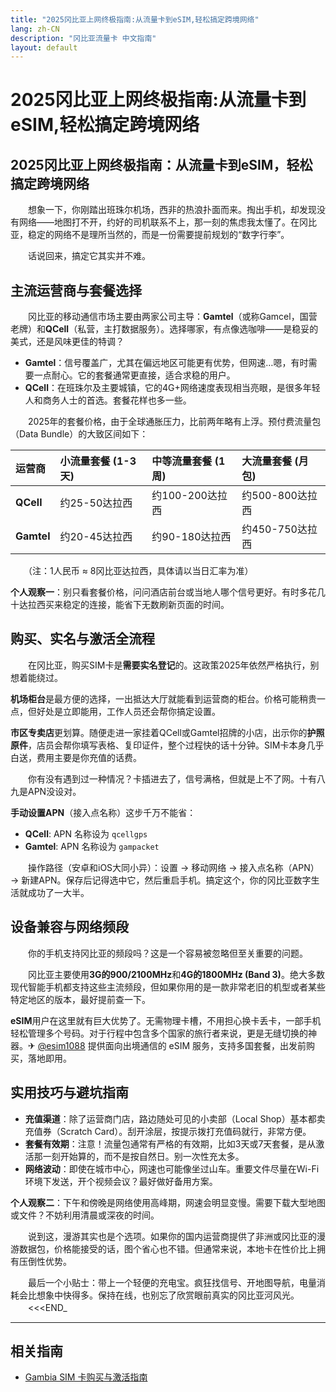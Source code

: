 ```yaml
---
title: "2025冈比亚上网终极指南:从流量卡到eSIM,轻松搞定跨境网络"
lang: zh-CN
description: "冈比亚流量卡 中文指南"
layout: default
---
```

# 2025冈比亚上网终极指南:从流量卡到eSIM,轻松搞定跨境网络

## 2025冈比亚上网终极指南：从流量卡到eSIM，轻松搞定跨境网络

　　想象一下，你刚踏出班珠尔机场，西非的热浪扑面而来。掏出手机，却发现没有网络——地图打不开，约好的司机联系不上，那一刻的焦虑我太懂了。在冈比亚，稳定的网络不是理所当然的，而是一份需要提前规划的“数字行李”。

　　话说回来，搞定它其实并不难。

## 主流运营商与套餐选择

　　冈比亚的移动通信市场主要由两家公司主导：**Gamtel**（或称Gamcel，国营老牌）和**QCell**（私营，主打数据服务）。选择哪家，有点像选咖啡——是稳妥的美式，还是风味更佳的特调？

  * **Gamtel**：信号覆盖广，尤其在偏远地区可能更有优势，但网速…嗯，有时需要一点耐心。它的套餐通常更直接，适合求稳的用户。
  * **QCell**：在班珠尔及主要城镇，它的4G+网络速度表现相当亮眼，是很多年轻人和商务人士的首选。套餐花样也多一些。

　　2025年的套餐价格，由于全球通胀压力，比前两年略有上浮。预付费流量包（Data Bundle）的大致区间如下：

| 运营商 | 小流量套餐 (1-3天) | 中等流量套餐 (1周) | 大流量套餐 (月包) |
| :--- | :--- | :--- | :--- |
| **QCell** | 约25-50达拉西 | 约100-200达拉西 | 约500-800达拉西 |
| **Gamtel** | 约20-45达拉西 | 约90-180达拉西 | 约450-750达拉西 |

　　（注：1人民币 ≈ 8冈比亚达拉西，具体请以当日汇率为准）

**个人观察一**：别只看套餐价格，问问酒店前台或当地人哪个信号更好。有时多花几十达拉西买来稳定的连接，能省下无数刷新页面的时间。

## 购买、实名与激活全流程

　　在冈比亚，购买SIM卡是**需要实名登记**的。这政策2025年依然严格执行，别想着能绕过。

**机场柜台**是最方便的选择，一出抵达大厅就能看到运营商的柜台。价格可能稍贵一点，但好处是立即能用，工作人员还会帮你搞定设置。

**市区专卖店**更划算。随便走进一家挂着QCell或Gamtel招牌的小店，出示你的**护照原件**，店员会帮你填写表格、复印证件，整个过程快的话十分钟。SIM卡本身几乎白送，费用主要是你充值的话费。

　　你有没有遇到过一种情况？卡插进去了，信号满格，但就是上不了网。十有八九是APN没设对。

**手动设置APN**（接入点名称）这步千万不能省：
  * **QCell**: APN 名称设为 `qcellgps`
  * **Gamtel**: APN 名称设为 `gampacket`

　　操作路径（安卓和iOS大同小异）：设置 → 移动网络 → 接入点名称（APN）→ 新建APN。保存后记得选中它，然后重启手机。搞定这个，你的冈比亚数字生活就成功了一大半。

## 设备兼容与网络频段

　　你的手机支持冈比亚的频段吗？这是一个容易被忽略但至关重要的问题。

　　冈比亚主要使用**3G的900/2100MHz**和**4G的1800MHz (Band 3)**。绝大多数现代智能手机都支持这些主流频段，但如果你用的是一款非常老旧的机型或者某些特定地区的版本，最好提前查一下。

**eSIM**用户在这里就有巨大优势了。无需物理卡槽，不用担心换卡丢卡，一部手机轻松管理多个号码。对于行程中包含多个国家的旅行者来说，更是无缝切换的神器。✈ [@esim1088](https://t.me/s/esim1088) 提供面向出境通信的 eSIM 服务，支持多国套餐，出发前购买，落地即用。

## 实用技巧与避坑指南

  * **充值渠道**：除了运营商门店，路边随处可见的小卖部（Local Shop）基本都卖充值券（Scratch Card）。刮开涂层，按提示拨打充值码就行，非常方便。
  * **套餐有效期**：注意！流量包通常有严格的有效期，比如3天或7天套餐，是从激活那一刻开始算的，而不是按自然日。别一次性充太多。
  * **网络波动**：即使在城市中心，网速也可能像坐过山车。重要文件尽量在Wi-Fi环境下发送，开个视频会议？最好做好备用方案。

**个人观察二**：下午和傍晚是网络使用高峰期，网速会明显变慢。需要下载大型地图或文件？不妨利用清晨或深夜的时间。

　　说到这，漫游其实也是个选项。如果你的国内运营商提供了非洲或冈比亚的漫游数据包，价格能接受的话，图个省心也不错。但通常来说，本地卡在性价比上拥有压倒性优势。

　　最后一个小贴士：带上一个轻便的充电宝。疯狂找信号、开地图导航，电量消耗会比想象中快得多。保持在线，也别忘了欣赏眼前真实的冈比亚河风光。
　　<<<END_

<!-- crosslink -->
---

## 相关指南

- [Gambia SIM 卡购买与激活指南](https://faciylike.github.io/gambia-sim-guides)
